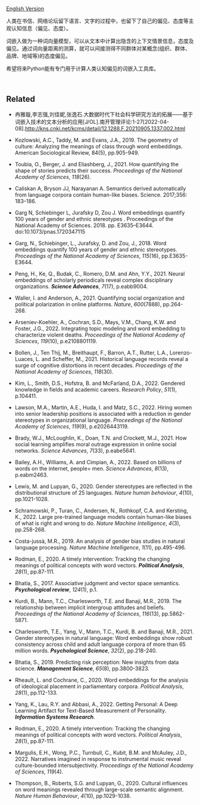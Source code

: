 [English Version](README.md)

人类在书信、网络论坛留下语言、文字的过程中，也留下了自己的偏见、态度等主观认知信息（偏见、态度）。

词嵌入做为一种词向量模型，可以从文本中计算出隐含的上下文情景信息，态度及偏见。通过词向量距离的测算，就可以间接测得不同群体对某概念(组织、群体、品牌、地域等)的态度偏见。

希望将来Python能有专门用于计算人类认知偏见的词嵌入工具库。

<br>

## Related
- 冉雅璇,李志强,刘佳妮,张逸石.大数据时代下社会科学研究方法的拓展——基于词嵌入技术的文本分析的应用[J/OL].南开管理评论:1-27[2022-04-08].http://kns.cnki.net/kcms/detail/12.1288.F.20210905.1337.002.html

- Kozlowski, A.C., Taddy, M. and Evans, J.A., 2019. The geometry of culture: Analyzing the meanings of class through word embeddings. American Sociological Review, 84(5), pp.905-949.

- Toubia, O., Berger, J. and Eliashberg, J., 2021. How quantifying the shape of stories predicts their success. *Proceedings of the National Academy of Sciences*, *118*(26).

- Caliskan A, Bryson JJ, Narayanan A. Semantics derived automatically from language corpora contain human-like biases. Science. 2017;356: 183–186.

- Garg N, Schiebinger L, Jurafsky D, Zou J. Word embeddings quantify 100 years of gender and ethnic stereotypes . Proceedings of the National Academy of Sciences. 2018. pp. E3635–E3644. doi:10.1073/pnas.1720347115

- Garg, N., Schiebinger, L., Jurafsky, D. and Zou, J., 2018. Word embeddings quantify 100 years of gender and ethnic stereotypes. *Proceedings of the National Academy of Sciences*, *115*(16), pp.E3635-E3644.

- Peng, H., Ke, Q., Budak, C., Romero, D.M. and Ahn, Y.Y., 2021. Neural embeddings of scholarly periodicals reveal complex disciplinary organizations. ***Science Advances***, *7*(17), p.eabb9004.

- Waller, I. and Anderson, A., 2021. Quantifying social organization and political polarization in online platforms. *Nature*, *600*(7888), pp.264-268.

- Arseniev-Koehler, A., Cochran, S.D., Mays, V.M., Chang, K.W. and Foster, J.G., 2022. Integrating topic modeling and word embedding to characterize violent deaths. *Proceedings of the National Academy of Sciences*, *119*(10), p.e2108801119.

- Bollen, J., Ten Thij, M., Breithaupt, F., Barron, A.T., Rutter, L.A., Lorenzo-Luaces, L. and Scheffer, M., 2021. Historical language records reveal a surge of cognitive distortions in recent decades. *Proceedings of the National Academy of Sciences*, *118*(30).

- Kim, L., Smith, D.S., Hofstra, B. and McFarland, D.A., 2022. Gendered knowledge in fields and academic careers. *Research Policy*, *51*(1), p.104411.

- Lawson, M.A., Martin, A.E., Huda, I. and Matz, S.C., 2022. Hiring women into senior leadership positions is associated with a reduction in gender stereotypes in organizational language. *Proceedings of the National Academy of Sciences*, *119*(9), p.e2026443119.

- Brady, W.J., McLoughlin, K., Doan, T.N. and Crockett, M.J., 2021. How social learning amplifies moral outrage expression in online social networks. *Science Advances*, *7*(33), p.eabe5641.

- Bailey, A.H., Williams, A. and Cimpian, A., 2022. Based on billions of words on the internet, people= men. *Science Advances*, *8*(13), p.eabm2463.

- Lewis, M. and Lupyan, G., 2020. Gender stereotypes are reflected in the distributional structure of 25 languages. *Nature human behaviour*, *4*(10), pp.1021-1028.

- Schramowski, P., Turan, C., Andersen, N., Rothkopf, C.A. and Kersting, K., 2022. Large pre-trained language models contain human-like biases of what is right and wrong to do. *Nature Machine Intelligence*, *4*(3), pp.258-268.

- Costa-jussà, M.R., 2019. An analysis of gender bias studies in natural language processing. *Nature Machine Intelligence*, *1*(11), pp.495-496.

- Rodman, E., 2020. A timely intervention: Tracking the changing meanings of political concepts with word vectors. ***Political Analysis***, *28*(1), pp.87-111.

- Bhatia, S., 2017. Associative judgment and vector space semantics. ***Psychological review***, *124*(1), p.1.

- Kurdi, B., Mann, T.C., Charlesworth, T.E. and Banaji, M.R., 2019. The relationship between implicit intergroup attitudes and beliefs. *Proceedings of the National Academy of Sciences*, *116*(13), pp.5862-5871.

- Charlesworth, T.E., Yang, V., Mann, T.C., Kurdi, B. and Banaji, M.R., 2021. Gender stereotypes in natural language: Word embeddings show robust consistency across child and adult language corpora of more than 65 million words. ***Psychological Science***, *32*(2), pp.218-240.

- Bhatia, S., 2019. Predicting risk perception: New insights from data science. ***Management Science***, *65*(8), pp.3800-3823.

- Rheault, L. and Cochrane, C., 2020. Word embeddings for the analysis of ideological placement in parliamentary corpora. *Political Analysis*, *28*(1), pp.112-133.

- Yang, K., Lau, R.Y. and Abbasi, A., 2022. Getting Personal: A Deep Learning Artifact for Text-Based Measurement of Personality. ***Information Systems Research***.

- Rodman, E., 2020. A timely intervention: Tracking the changing meanings of political concepts with word vectors. *Political Analysis*, *28*(1), pp.87-111.

- Margulis, E.H., Wong, P.C., Turnbull, C., Kubit, B.M. and McAuley, J.D., 2022. Narratives imagined in response to instrumental music reveal culture-bounded intersubjectivity. *Proceedings of the National Academy of Sciences*, *119*(4). 

- Thompson, B., Roberts, S.G. and Lupyan, G., 2020. Cultural influences on word meanings revealed through large-scale semantic alignment. *Nature Human Behaviour*, *4*(10), pp.1029-1038.



